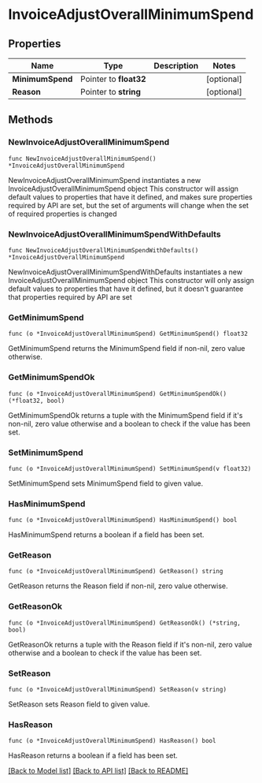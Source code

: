 # InvoiceAdjustOverallMinimumSpend

## Properties

Name | Type | Description | Notes
------------ | ------------- | ------------- | -------------
**MinimumSpend** | Pointer to **float32** |  | [optional] 
**Reason** | Pointer to **string** |  | [optional] 

## Methods

### NewInvoiceAdjustOverallMinimumSpend

`func NewInvoiceAdjustOverallMinimumSpend() *InvoiceAdjustOverallMinimumSpend`

NewInvoiceAdjustOverallMinimumSpend instantiates a new InvoiceAdjustOverallMinimumSpend object
This constructor will assign default values to properties that have it defined,
and makes sure properties required by API are set, but the set of arguments
will change when the set of required properties is changed

### NewInvoiceAdjustOverallMinimumSpendWithDefaults

`func NewInvoiceAdjustOverallMinimumSpendWithDefaults() *InvoiceAdjustOverallMinimumSpend`

NewInvoiceAdjustOverallMinimumSpendWithDefaults instantiates a new InvoiceAdjustOverallMinimumSpend object
This constructor will only assign default values to properties that have it defined,
but it doesn't guarantee that properties required by API are set

### GetMinimumSpend

`func (o *InvoiceAdjustOverallMinimumSpend) GetMinimumSpend() float32`

GetMinimumSpend returns the MinimumSpend field if non-nil, zero value otherwise.

### GetMinimumSpendOk

`func (o *InvoiceAdjustOverallMinimumSpend) GetMinimumSpendOk() (*float32, bool)`

GetMinimumSpendOk returns a tuple with the MinimumSpend field if it's non-nil, zero value otherwise
and a boolean to check if the value has been set.

### SetMinimumSpend

`func (o *InvoiceAdjustOverallMinimumSpend) SetMinimumSpend(v float32)`

SetMinimumSpend sets MinimumSpend field to given value.

### HasMinimumSpend

`func (o *InvoiceAdjustOverallMinimumSpend) HasMinimumSpend() bool`

HasMinimumSpend returns a boolean if a field has been set.

### GetReason

`func (o *InvoiceAdjustOverallMinimumSpend) GetReason() string`

GetReason returns the Reason field if non-nil, zero value otherwise.

### GetReasonOk

`func (o *InvoiceAdjustOverallMinimumSpend) GetReasonOk() (*string, bool)`

GetReasonOk returns a tuple with the Reason field if it's non-nil, zero value otherwise
and a boolean to check if the value has been set.

### SetReason

`func (o *InvoiceAdjustOverallMinimumSpend) SetReason(v string)`

SetReason sets Reason field to given value.

### HasReason

`func (o *InvoiceAdjustOverallMinimumSpend) HasReason() bool`

HasReason returns a boolean if a field has been set.


[[Back to Model list]](../README.md#documentation-for-models) [[Back to API list]](../README.md#documentation-for-api-endpoints) [[Back to README]](../README.md)


